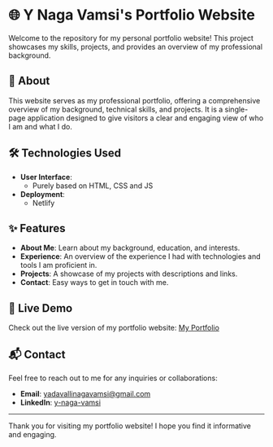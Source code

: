 # 🌐 Y Naga Vamsi's Portfolio Website

Welcome to the repository for my personal portfolio website! This project showcases my skills, projects, and provides an overview of my professional background.

## 📖 About

This website serves as my professional portfolio, offering a comprehensive overview of my background, technical skills, and projects. It is a single-page application designed to give visitors a clear and engaging view of who I am and what I do.

## 🛠️ Technologies Used

- **User Interface**:
  - Purely based on HTML, CSS and JS
- **Deployment**:
  - Netlify

## ✨ Features

- **About Me**: Learn about my background, education, and interests.
- **Experience**: An overview of the experience I had with technologies and tools I am proficient in.
- **Projects**: A showcase of my projects with descriptions and links.
- **Contact**: Easy ways to get in touch with me.

## 🚀 Live Demo

Check out the live version of my portfolio website: [My Portfolio](https://vamsi-portfoliosite.netlify.app/)

## 📬 Contact

Feel free to reach out to me for any inquiries or collaborations:

- **Email**: [yadavallinagavamsi@gmail.com](mailto:yadavallinagavamsi@gmail.com)
- **LinkedIn**: [y-naga-vamsi](https://www.linkedin.com/in/y-naga-vamsi)

---

Thank you for visiting my portfolio website! I hope you find it informative and engaging.
